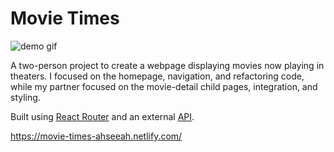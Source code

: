 # Movie Times

![demo gif](https://github.com/Ahseeah/movie-times/blob/master/src/images/movietimesdemo.gif)

A two-person project to create a webpage displaying movies now playing in theaters. I focused on the homepage, navigation, and refactoring code, while my partner focused on the movie-detail child pages, integration, and styling. 

Built using <a href="https://reacttraining.com/react-router/">React Router</a> and an external <a href="https://developers.themoviedb.org/3/getting-started/introduction">API</a>. 

https://movie-times-ahseeah.netlify.com/
